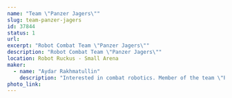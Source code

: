 ```yaml
---
name: "Team \"Panzer Jagers\""
slug: team-panzer-jagers
id: 37844
status: 1
url: 
excerpt: "Robot Combat Team \"Panzer Jagers\""
description: "Robot Combat Team \"Panzer Jagers\""
location: Robot Ruckus - Small Arena
maker:
  - name: "Aydar Rakhmatullin"
    description: "Interested in combat robotics. Member of the team \"Panzer Jagers\""
photo_link: 
---
```

